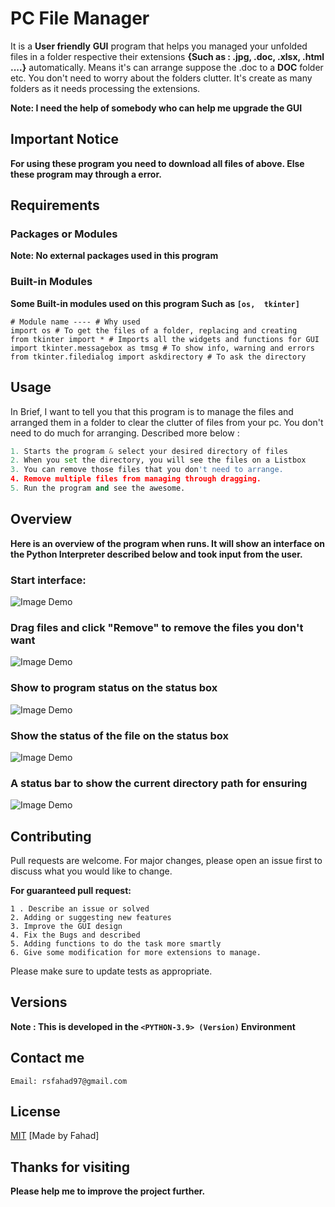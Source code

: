 # PC File Manager

It is a **User friendly** **GUI** program that helps you managed your unfolded files in a folder respective their extensions **{Such as : .jpg, .doc, .xlsx, .html ....}** automatically. Means it's can arrange suppose the .doc to a **DOC** folder etc. You don't need to worry about the folders clutter. It's create as many folders as it needs processing the extensions.

**Note: I need the help of somebody who can help me upgrade the GUI**
## Important Notice
**For using these program you need to download all files of above. Else these program may through a error.**
## Requirements

### Packages or Modules

**Note: No external packages used in this program**
### Built-in Modules

**Some Built-in modules used on this program Such as ```[os,  tkinter]```**
```
# Module name ---- # Why used
import os # To get the files of a folder, replacing and creating
from tkinter import * # Imports all the widgets and functions for GUI
import tkinter.messagebox as tmsg # To show info, warning and errors
from tkinter.filedialog import askdirectory # To ask the directory
```


## Usage
In Brief, I want to tell you that this program is to manage the files and arranged them in a folder to clear the clutter of files from your pc. You don't need to do much for arranging. Described more below :

```python
1. Starts the program & select your desired directory of files
2. When you set the directory, you will see the files on a Listbox
3. You can remove those files that you don't need to arrange.
4. Remove multiple files from managing through dragging.
5. Run the program and see the awesome.
```
## Overview
**Here is an overview of the program when runs. It will show an interface on the Python Interpreter described below and took input from the user.**
### Start interface:

![Image Demo](https://i.ibb.co/QdyCmVY/Demo-folder-clener-2.jpg)

### Drag files and click "Remove" to remove the files you don't want

![Image Demo](https://i.ibb.co/1MP32Zg/demo-folder-clener-3.jpg)

### Show to program status on the status box

![Image Demo](https://i.ibb.co/Mf1Z2br/demo-folder-clener-4.jpg)

### Show the status of the file on the status box

![Image Demo](https://i.ibb.co/Bw6nQrt/demo-folder-clener-5.jpg)

### A status bar to show the current directory path for ensuring

![Image Demo](https://i.ibb.co/zPtzTkY/demo-folder-clener-6.jpg)

## Contributing
Pull requests are welcome. For major changes, please open an issue first to discuss what you would like to change.

**For guaranteed pull request:**
```
1 . Describe an issue or solved
2. Adding or suggesting new features
3. Improve the GUI design
4. Fix the Bugs and described
5. Adding functions to do the task more smartly
6. Give some modification for more extensions to manage.
```
Please make sure to update tests as appropriate.

## Versions 
**Note : This is developed in the ```<PYTHON-3.9> (Version)``` Environment**

## Contact me

```
Email: rsfahad97@gmail.com
```

## License
[MIT](https://choosealicense.com/licenses/mit/) [Made by Fahad]


## Thanks for visiting
**Please help me to improve the project further.**
